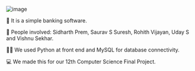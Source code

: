 ![image](https://user-images.githubusercontent.com/95079525/208236402-5095d5f8-3997-4d1a-b265-9b28c6e422bd.png)

🏦 It is a simple banking software.

👥 People involved: Sidharth Prem, Saurav S Suresh, Rohith Vijayan, Uday S and Vishnu Sekhar.

👨‍💻 We used Python at front end and MySQL for database connectivity.

💻 We made this for our 12th Computer Science Final Project.
